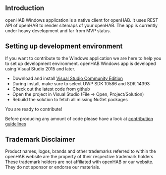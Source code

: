 ## Introduction

openHAB Windows application is a native client for openHAB. It uses REST API of openHAB to render
sitemaps of your openHAB. 
The app is currently under heavy development and far from MVP status.

## Setting up development environment

If you want to contribute to the Windows application we are here to help you to set up
development environment. openHAB Windows app is developed using Visual Studio 2015 and later.

- Download and install [Visual Studio Community Edition](https://www.visualstudio.com/downloads/)
- During install, make sure to select UWP SDK 10586 and SDK 14393
- Check out the latest code from github
- Open the project in Visual Studio (File -> Open, Project/Solution)
- Rebuild the solution to fetch all missing NuGet packages

You are ready to contribute!

Before producing any amount of code please have a look at [contribution guidelines](https://github.com/openhab/openhab.windows/blob/master/CONTRIBUTING.md)

## Trademark Disclaimer

Product names, logos, brands and other trademarks referred to within the openHAB website are the
property of their respective trademark holders. These trademark holders are not affiliated with
openHAB or our website. They do not sponsor or endorse our materials.
